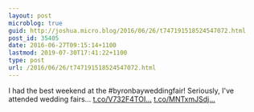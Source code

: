 ```yaml
---
layout: post
microblog: true
guid: http://joshua.micro.blog/2016/06/26/t747191518524547072.html
post_id: 35405
date: 2016-06-27T09:15:14+1100
lastmod: 2019-07-30T17:41:22+1100
type: post
url: /2016/06/26/t747191518524547072.html
---
```

I had the best weekend at the #byronbayweddingfair! Seriously, I've attended wedding fairs… [t.co/V732F4TOI...](https://t.co/V732F4TOI1) [t.co/MNTxmJSdj...](https://t.co/MNTxmJSdjo)
